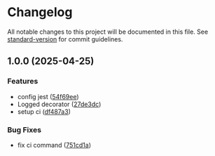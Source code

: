 # Changelog

All notable changes to this project will be documented in this file. See [standard-version](https://github.com/conventional-changelog/standard-version) for commit guidelines.

## 1.0.0 (2025-04-25)


### Features

* config jest ([54f69ee](https://github.com/bravo680git/decologger/commit/54f69eec8f47f9263962a5b6791858fbc2c3c8f1))
* Logged decorator ([27de3dc](https://github.com/bravo680git/decologger/commit/27de3dc2329a88693efb0c40e570a79e9cadf242))
* setup ci ([df487a3](https://github.com/bravo680git/decologger/commit/df487a3a3917ac2df20d8d7aef6e9e7ae9d95e66))


### Bug Fixes

* fix ci command ([751cd1a](https://github.com/bravo680git/decologger/commit/751cd1afae4bdf44ae53967db4dabdd6580373fa))
